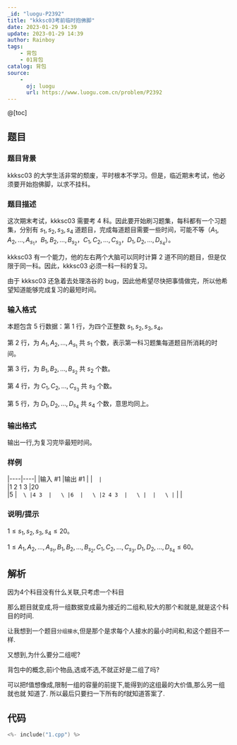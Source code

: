 ```yaml
---
_id: "luogu-P2392"
title: "kkksc03考前临时抱佛脚"
date: 2023-01-29 14:39
update: 2023-01-29 14:39
author: Rainboy
tags:
    - 背包
    - 01背包
catalog: 背包
source: 
    - 
      oj: luogu
      url: https://www.luogu.com.cn/problem/P2392
---
```


@[toc]

## 题目

### 题目背景 
kkksc03 的大学生活非常的颓废，平时根本不学习。但是，临近期末考试，他必须要开始抱佛脚，以求不挂科。




### 题目描述

这次期末考试，kkksc03 需要考 $4$ 科。因此要开始刷习题集，每科都有一个习题集，分别有 $s_1,s_2,s_3,s_4$ 道题目，完成每道题目需要一些时间，可能不等（$A_1,A_2,\ldots,A_{s_1}$，$B_1,B_2,\ldots,B_{s_2}$，$C_1,C_2,\ldots,C_{s_3}$，$D_1,D_2,\ldots,D_{s_4}$）。


kkksc03 有一个能力，他的左右两个大脑可以同时计算 $2$ 道不同的题目，但是仅限于同一科。因此，kkksc03 必须一科一科的复习。


由于 kkksc03 还急着去处理洛谷的 bug，因此他希望尽快把事情做完，所以他希望知道能够完成复习的最短时间。




### 输入格式
本题包含 $5$ 行数据：第 $1$ 行，为四个正整数 $s_1,s_2,s_3,s_4$。

第 $2$ 行，为 $A_1,A_2,\ldots,A_{s_1}$ 共 $s_1$ 个数，表示第一科习题集每道题目所消耗的时间。

第 $3$ 行，为 $B_1,B_2,\ldots,B_{s_2}$ 共 $s_2$ 个数。

第 $4$ 行，为 $C_1,C_2,\ldots,C_{s_3}$ 共 $s_3$ 个数。

第 $5$ 行，为 $D_1,D_2,\ldots,D_{s_4}$ 共 $s_4$ 个数，意思均同上。




### 输出格式

输出一行,为复习完毕最短时间。




### 样例

|----|----|
|输入 #1  |输出 #1  |
|```  |```  \
|1 2 1 3		  |20  \
|5  |```  \
|4 3  |   \
|6  |   \
|2 4 3  |   \
|  |   \
|```  |   |



### 说明/提示
$1\leq s_1,s_2,s_3,s_4\leq 20$。

$1\leq A_1,A_2,\ldots,A_{s_1},B_1,B_2,\ldots,B_{s_2},C_1,C_2,\ldots,C_{s_3},D_1,D_2,\ldots,D_{s_4}\leq60$。


## 解析

因为4个科目没有什么关联,只考虑一个科目

那么题目就变成,将一组数据变成最为接近的二组和,较大的那个和就是,就是这个科目的时间.

让我想到一个题目`分组接水`,但是那个是求每个人接水的最小时间和,和这个题目不一样.

又想到,为什么要分二组呢?

背包中的概念,前i个物品,选或不选,不就正好是二组了吗?

可以把f值想像成,限制一组的容量的前提下,能得到的这组最的大价值,那么另一组就也就
知道了.
所以最后只要扫一下所有的f就知道答案了.


## 代码

```c
<%- include("1.cpp") %>
```
